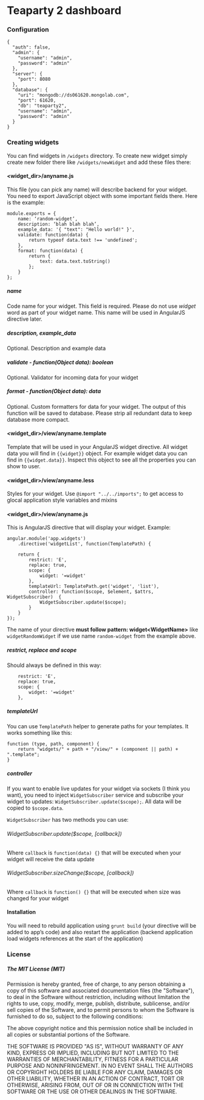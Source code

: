Teaparty 2 dashboard
===========

### Configuration
```
{
  "auth": false,
  "admin": {
    "username": "admin",
    "password": "admin"
  },
  "server": {
    "port": 8080
  },
  "database": {
    "uri": "mongodb://ds061620.mongolab.com",
    "port": 61620,
    "db": "teaparty2",
    "username": "admin",
    "password": "admin"
  }
}
```

### Creating widgets

You can find widgets in `/widgets` directory. To create new widget simply create new folder there like `/widgets/newWidget` and add these files there:

#### <widget_dir>/anyname.js
This file (you can pick any name) will describe backend for your widget. You need to export JavaScript object with some important fields there. Here is the example:

```
module.exports = {
    name: ‘random-widget’,
    description: ‘blah blah blah’,
    example_data: '{ "text": "Hello world!" }',
    validate: function(data) {
        return typeof data.text !== 'undefined';
    },
    format: function(data) {
        return {
            text: data.text.toString()
        };
    }
};
```

##### name
Code name for your widget. This field is required. Please do not use *widget* word as part of your widget name. This name will be used in AngularJS directive later.

##### description, example_data
Optional. Description and example data

##### validate - function(Object data): boolean
Optional. Validator for incoming data for your widget 

##### format - function(Object data): data
Optional. Custom formatters for data for your widget. The output of this function will be saved to database. Please strip all redundant data to keep database more compact.

#### <widget_dir>/view/anyname.template
Template that will be used in your AngularJS widget directive. All widget data you will find in `{{widget}}` object. For example widget data you can find in `{{widget.data}}`. Inspect this object to see all the properties you can show to user.

#### <widget_dir>/view/anyname.less
Styles for your widget. Use `@import "../../imports";` to get access to glocal application style variables and mixins

#### <widget_dir>/view/anyname.js
This is AngularJS directive that will display your widget. Example:

```
angular.module('app.widgets')
    .directive('widgetList', function(TemplatePath) {

    return {
        restrict: 'E',
        replace: true,
        scope: {
            widget: '=widget'
        },
        templateUrl: TemplatePath.get('widget', 'list'),
        controller: function($scope, $element, $attrs, WidgetSubscriber)  {
            WidgetSubscriber.update($scope);
        }
    }
});
```

The name of your directive **must follow pattern: widget&lt;WidgetName&gt;** like `widgetRandomWidget` if we use name `random-widget` from the example above. 

##### restrict, replace and scope 
Should always be defined in this way: 

```
	restrict: 'E',
    replace: true,
    scope: {
    	widget: '=widget'
    },
```

##### templateUrl
You can use `TemplatePath` helper to generate paths for your templates. It works something like this:

```
function (type, path, component) {
	return "widgets/" + path + "/view/" + (component || path) + ".template";
}
``` 

##### controller
If you want to enable live updates for your widget via sockets (I think you want), you need to inject `WidgetSubscriber` service and subscribe your widget to updates: `WidgetSubscriber.update($scope);`. All data will be copied to `$scope.data`.

`WidgetSubscriber` has two methods you can use:

###### WidgetSubscriber.update($scope, [callback])
Where `callback` is `function(data) {}` that will be executed when your widget will receive the data update

###### WidgetSubscriber.sizeChange($scope, [callback])
Where `callback` is `function() {}` that will be executed when size was changed for your widget

#### Installation
You will need to rebuild application using `grunt build` (your directive will be added to app’s code) and also restart the application (backend application load widgets references at the start of the application)

### License

##### The MIT License (MIT)

Permission is hereby granted, free of charge, to any person obtaining a copy of
this software and associated documentation files (the "Software"), to deal in
the Software without restriction, including without limitation the rights to
use, copy, modify, merge, publish, distribute, sublicense, and/or sell copies of
the Software, and to permit persons to whom the Software is furnished to do so,
subject to the following conditions:

The above copyright notice and this permission notice shall be included in all
copies or substantial portions of the Software.

THE SOFTWARE IS PROVIDED "AS IS", WITHOUT WARRANTY OF ANY KIND, EXPRESS OR
IMPLIED, INCLUDING BUT NOT LIMITED TO THE WARRANTIES OF MERCHANTABILITY, FITNESS
FOR A PARTICULAR PURPOSE AND NONINFRINGEMENT. IN NO EVENT SHALL THE AUTHORS OR
COPYRIGHT HOLDERS BE LIABLE FOR ANY CLAIM, DAMAGES OR OTHER LIABILITY, WHETHER
IN AN ACTION OF CONTRACT, TORT OR OTHERWISE, ARISING FROM, OUT OF OR IN
CONNECTION WITH THE SOFTWARE OR THE USE OR OTHER DEALINGS IN THE SOFTWARE.
